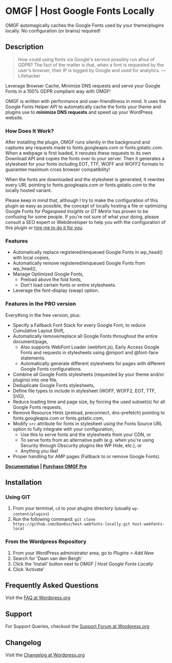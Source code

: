 # OMGF | Host Google Fonts Locally

OMGF automagically caches the Google Fonts used by your theme/plugins locally. No configuration (or brains) required!

## Description

> How could using fonts via Google's service possibly run afoul of GDPR? The fact of the matter is that, when a font is requested by the user's browser, their IP is logged by Google and used for analytics.
> — Lifehacker

Leverage Browser Cache, Minimize DNS requests and serve your Google Fonts in a 100% GDPR compliant way with OMGF!

OMGF is written with performance and user-friendliness in mind. It uses the Google Fonts Helper API to automatically cache the fonts your theme and plugins use to **minimize DNS requests** and speed up your WordPress website.

### How Does It Work?

After installing the plugin, OMGF runs silently in the background and captures any requests made to fonts.googleapis.com or fonts.gstatic.com. When a webpage is first loaded, it reroutes these requests to its own Download API and copies the fonts over to your server. Then it generates a stylesheet for your fonts including EOT, TTF, WOFF and WOFF2 formats to guarantee maximum cross browser compatibility!

When the fonts are downloaded and the stylesheet is generated, it rewrites every URL pointing to fonts.googleapis.com or fonts.gstatic.com to the locally hosted variant.

Please keep in mind that, although I try to make the configuration of this plugin as easy as possible, the concept of locally hosting a file or optimizing Google Fonts for *Pagespeed Insights* or *GT Metrix* has proven to be confusing for some people. If you're not sure of what your doing, please consult a SEO expert or Webdeveloper to help you with the configuration of this plugin or [hire me to do it for you](https://ffw.press/wordpress/omgf-expert-configuration/).

### Features
- Automatically replace registered/enqueued Google Fonts in wp_head() with local copies,
- Automatically remove registered/enqueued Google Fonts from wp_head(),
- Manage Optimized Google Fonts,
  - Preload above the fold fonts,
  - Don't load certain fonts or entire stylesheets.
- Leverage the font-display (swap) option.

### Features in the PRO version
Everything in the free version, plus:
- Specify a Fallback Font Stack for every Google Font, to reduce Cumulative Layout Shift,
- Automatically remove/replace all Google Fonts throughout the entire document/page,
  - Also supports WebFont Loader (webfont.js), Early Access Google Fonts and requests in stylesheets using @import and @font-face statements.
  - Automatically generate different stylesheets for pages with different Google Fonts configurations.
- Combine all Google Fonts stylesheets (requested by your theme and/or plugins) into one file,
- Deduplicate Google Fonts stylesheets,
- Define file types to include in stylesheet (WOFF, WOFF2, EOT, TTF, SVG),
- Reduce loading time and page size, by forcing the used subset(s) for all Google Fonts requests,
- Remove Resource Hints (preload, preconnect, dns-prefetch) pointing to fonts.googleapis.com or fonts.gstatic.com,
- Modify `src` attribute for fonts in stylesheet using the Fonts Source URL option to fully integrate with your configuration,
  - Use this to serve fonts and the stylesheets from your CDN, or
  - To serve fonts from an alternative path (e.g. when you're using Security through Obscurity plugins like WP Hide, etc.), or
  - Anything you like!
- Proper handling for AMP pages (Fallback to or remove Google Fonts).

**[Documentation](https://ffw.press/docs/omgf-pro/) | [Purchase OMGF Pro](https://ffw.press/wordpress/omgf-pro/)**


## Installation

### Using GIT

1. From your terminal, `cd` to your plugins directory (usually `wp-content/plugins`)
1. Run the following command: `git clone https://github.com/Dan0sz/host-webfonts-locally.git host-webfonts-local`

### From the Wordpress Repository

1. From your WordPress administrator area, go to *Plugins > Add New*
1. Search for 'Daan van den Bergh'
1. Click the 'Install' button next to *OMGF | Host Google Fonts Locally*
1. Click 'Activate'

## Frequently Asked Questions

Visit the [FAQ at Wordpress.org](https://wordpress.org/plugins/host-webfonts-local/#faq)

## Support

For Support Queries, checkout the [Support Forum at Wordpress.org](https://wordpress.org/support/plugin/host-webfonts-local)

## Changelog

Visit the [Changelog at Wordpress.org](https://wordpress.org/plugins/host-webfonts-local/#developers)
